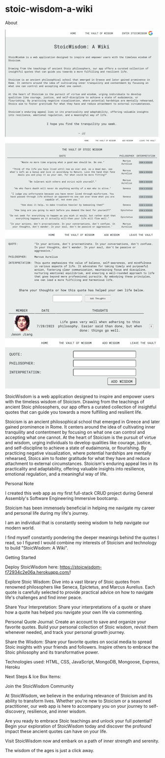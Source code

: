 # stoic-wisdom-a-wiki
About

![Alt text](Home.png)
![Alt text](<Vault of Wisdom.png>)
![Alt text](<Add Thoughts.png>)
![Alt text](<Add Wisdom.png>)

StoicWisdom is a web application designed to inspire and empower users with the timeless wisdom of Stoicism. Drawing from the teachings of ancient Stoic philosophers, our app offers a curated collection of insightful quotes that can guide you towards a more fulfilling and resilient life.

Stoicism is an ancient philosophical school that emerged in Greece and later gained prominence in Rome. It centers around the idea of cultivating inner tranquility and contentment by focusing on what one can control and accepting what one cannot. At the heart of Stoicism is the pursuit of virtue and wisdom, urging individuals to develop qualities like courage, justice, and self-discipline to achieve a state of eudaimonia, or flourishing. By practicing negative visualization, where potential hardships are mentally rehearsed, Stoics aim to foster gratitude for what they have and reduce attachment to external circumstances. Stoicism's enduring appeal lies in its practicality and adaptability, offering valuable insights into resilience, emotional regulation, and a meaningful way of life.

Personal Note

I created this web app as my first full-stack CRUD project during General Assembly's Software Engineering Immersive bootcamp.

Stoicism has been immensely beneficial in helping me navigate my career and personal life during my life's journey. 

I am an individual that is constantly seeing wisdom to help navigate our modern world.

I find myself constantly pondering the deeper meanings behind the quotes I read, so I figured I would combine my interests of Stoicism and technology to build "StoicWisdom: A Wiki". 

Getting Started

Deploy StoicWisdom here: https://stoicwisdom-f72934c2e06a.herokuapp.com/!

Explore Stoic Wisdom: Dive into a vast library of Stoic quotes from renowned philosophers like Seneca, Epictetus, and Marcus Aurelius. Each quote is carefully selected to provide practical advice on how to navigate life's challenges and find inner peace.

Share Your Interpretation: Share your interpretations of a quote or share how a quote has helped you navigate your own life via commenting.

Personal Quote Journal: Create an account to save and organize your favorite quotes. Build your personal collection of Stoic wisdom, revisit them whenever needed, and track your personal growth journey.

Share the Wisdom: Share your favorite quotes on social media to spread Stoic insights with your friends and followers. Inspire others to embrace the Stoic philosophy and its transformative power.

Technologies used: HTML, CSS, JavaScript, MongoDB, Mongoose, Express, Heroku

Next Steps & Ice Box Items:

Join the StoicWisdom Community

At StoicWisdom, we believe in the enduring relevance of Stoicism and its ability to transform lives. Whether you're new to Stoicism or a seasoned practitioner, our web app is here to accompany you on your journey to self-discovery, resilience, and inner wisdom.

Are you ready to embrace Stoic teachings and unlock your full potential? Begin your exploration of StoicWisdom today and discover the profound impact these ancient quotes can have on your life.

Visit StoicWisdom now and embark on a path of inner strength and serenity. 

The wisdom of the ages is just a click away.